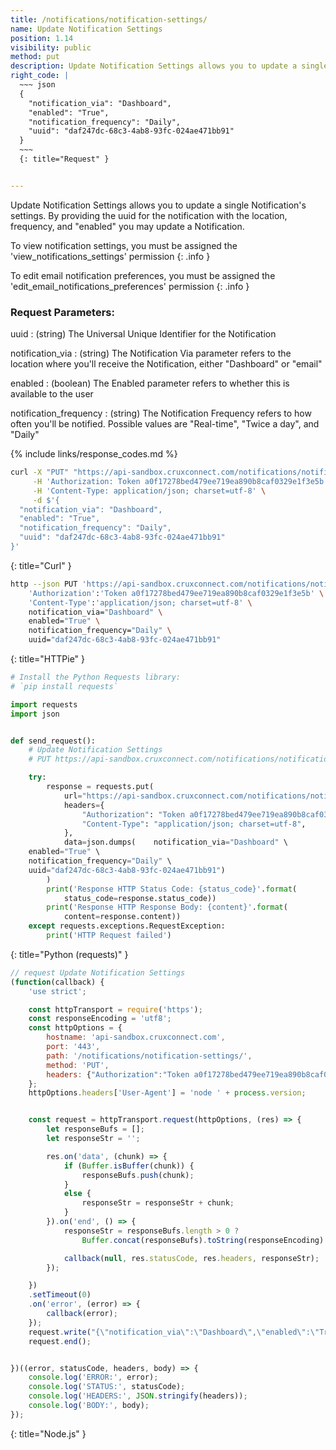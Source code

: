 ```yaml
---
title: /notifications/notification-settings/
name: Update Notification Settings
position: 1.14
visibility: public
method: put
description: Update Notification Settings allows you to update a single notification's settings
right_code: |
  ~~~ json
  {
    "notification_via": "Dashboard",
    "enabled": "True",
    "notification_frequency": "Daily",
    "uuid": "daf247dc-68c3-4ab8-93fc-024ae471bb91"
  }
  ~~~
  {: title="Request" }


---
```

Update Notification Settings allows you to update a single Notification's settings. By providing the uuid for the notification with the location, frequency, and "enabled" you may update a Notification.

To view notification settings, you must be assigned the 'view_notifications_settings' permission
{: .info }

To edit email notification preferences, you must be assigned the 'edit_email_notifications_preferences' permission
{: .info }

### Request Parameters:

uuid
: (string) The Universal Unique Identifier for the Notification

notification_via
: (string) The Notification Via parameter refers to the location where you'll receive the Notification, either "Dashboard" or "email"

enabled
: (boolean) The Enabled parameter refers to whether this is available to the user

notification_frequency
: (string) The Notification Frequency refers to how often you'll be notified. Possible values are "Real-time", "Twice a day", and "Daily"

{% include links/response_codes.md %}

~~~ bash
curl -X "PUT" "https://api-sandbox.cruxconnect.com/notifications/notification-settings/" \
     -H 'Authorization: Token a0f17278bed479ee719ea890b8caf0329e1f3e5b' \
     -H 'Content-Type: application/json; charset=utf-8' \
     -d $'{
  "notification_via": "Dashboard",
  "enabled": "True",
  "notification_frequency": "Daily",
  "uuid": "daf247dc-68c3-4ab8-93fc-024ae471bb91"
}'

~~~
{: title="Curl" }

~~~ bash
http --json PUT 'https://api-sandbox.cruxconnect.com/notifications/notification-settings/' \
    'Authorization':'Token a0f17278bed479ee719ea890b8caf0329e1f3e5b' \
    'Content-Type':'application/json; charset=utf-8' \
    notification_via="Dashboard" \
    enabled="True" \
    notification_frequency="Daily" \
    uuid="daf247dc-68c3-4ab8-93fc-024ae471bb91"

~~~
{: title="HTTPie" }

~~~ python
# Install the Python Requests library:
# `pip install requests`

import requests
import json


def send_request():
    # Update Notification Settings
    # PUT https://api-sandbox.cruxconnect.com/notifications/notification-settings/

    try:
        response = requests.put(
            url="https://api-sandbox.cruxconnect.com/notifications/notification-settings/",
            headers={
                "Authorization": "Token a0f17278bed479ee719ea890b8caf0329e1f3e5b",
                "Content-Type": "application/json; charset=utf-8",
            },
            data=json.dumps(    notification_via="Dashboard" \
    enabled="True" \
    notification_frequency="Daily" \
    uuid="daf247dc-68c3-4ab8-93fc-024ae471bb91")
        )
        print('Response HTTP Status Code: {status_code}'.format(
            status_code=response.status_code))
        print('Response HTTP Response Body: {content}'.format(
            content=response.content))
    except requests.exceptions.RequestException:
        print('HTTP Request failed')

~~~
{: title="Python (requests)" }

~~~ javascript
// request Update Notification Settings
(function(callback) {
    'use strict';

    const httpTransport = require('https');
    const responseEncoding = 'utf8';
    const httpOptions = {
        hostname: 'api-sandbox.cruxconnect.com',
        port: '443',
        path: '/notifications/notification-settings/',
        method: 'PUT',
        headers: {"Authorization":"Token a0f17278bed479ee719ea890b8caf0329e1f3e5b","Content-Type":"application/json; charset=utf-8"}
    };
    httpOptions.headers['User-Agent'] = 'node ' + process.version;


    const request = httpTransport.request(httpOptions, (res) => {
        let responseBufs = [];
        let responseStr = '';

        res.on('data', (chunk) => {
            if (Buffer.isBuffer(chunk)) {
                responseBufs.push(chunk);
            }
            else {
                responseStr = responseStr + chunk;
            }
        }).on('end', () => {
            responseStr = responseBufs.length > 0 ?
                Buffer.concat(responseBufs).toString(responseEncoding) : responseStr;

            callback(null, res.statusCode, res.headers, responseStr);
        });

    })
    .setTimeout(0)
    .on('error', (error) => {
        callback(error);
    });
    request.write("{\"notification_via\":\"Dashboard\",\"enabled\":\"True\",\"notification_frequency\":\"Daily\",\"uuid\":\"daf247dc-68c3-4ab8-93fc-024ae471bb91\"}")
    request.end();


})((error, statusCode, headers, body) => {
    console.log('ERROR:', error);
    console.log('STATUS:', statusCode);
    console.log('HEADERS:', JSON.stringify(headers));
    console.log('BODY:', body);
});

~~~
{: title="Node.js" }
